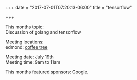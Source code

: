 +++
date = "2017-07-01T07:20:13-06:00"
title = "tensorflow"

+++


This months topic:  
Discussion of golang and tensorflow  
    
Meeting locations:  
edmond: [coffee tree](http://coffeetree.coffee/)  
  
Meeting date:  July 19th  
Meeting time:  9am to 11am
  

This months featured sponsors: Google.